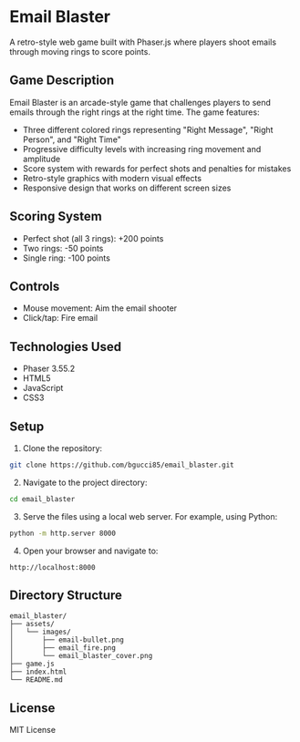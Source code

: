 # Email Blaster

A retro-style web game built with Phaser.js where players shoot emails through moving rings to score points.

## Game Description

Email Blaster is an arcade-style game that challenges players to send emails through the right rings at the right time. The game features:

- Three different colored rings representing "Right Message", "Right Person", and "Right Time"
- Progressive difficulty levels with increasing ring movement and amplitude
- Score system with rewards for perfect shots and penalties for mistakes
- Retro-style graphics with modern visual effects
- Responsive design that works on different screen sizes

## Scoring System

- Perfect shot (all 3 rings): +200 points
- Two rings: -50 points
- Single ring: -100 points

## Controls

- Mouse movement: Aim the email shooter
- Click/tap: Fire email

## Technologies Used

- Phaser 3.55.2
- HTML5
- JavaScript
- CSS3

## Setup

1. Clone the repository:
```bash
git clone https://github.com/bgucci85/email_blaster.git
```

2. Navigate to the project directory:
```bash
cd email_blaster
```

3. Serve the files using a local web server. For example, using Python:
```bash
python -m http.server 8000
```

4. Open your browser and navigate to:
```
http://localhost:8000
```

## Directory Structure

```
email_blaster/
├── assets/
│   └── images/
│       ├── email-bullet.png
│       ├── email_fire.png
│       └── email_blaster_cover.png
├── game.js
├── index.html
└── README.md
```

## License

MIT License 